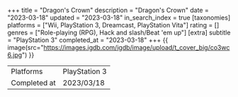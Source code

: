 +++
title = "Dragon's Crown"
description = "Dragon's Crown"
date = "2023-03-18"
updated = "2023-03-18"
in_search_index = true
[taxonomies]
platforms = ["Wii, PlayStation 3, Dreamcast, PlayStation Vita"]
rating = []
genres = ["Role-playing (RPG), Hack and slash/Beat 'em up"]
[extra]
subtitle = "PlayStation 3"
completed_at = "2023-03-18"
+++
{{ image(src="https://images.igdb.com/igdb/image/upload/t_cover_big/co3wc6.jpg") }}

|              |            |
| ------------ | ---------- |
| Platforms    | PlayStation 3 |
| Completed at | 2023/03/18 |

